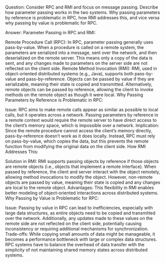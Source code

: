 Question: Consider RPC and RMI and focus on message passing. Describe how parameter passing works in the two systems. Why passing parameters by reference is problematic in RPC, how RMI addresses this, and vice versa why passing by value is problematic for RPC.

Answer:
Parameter Passing in RPC and RMI:

Remote Procedure Call (RPC):
In RPC, parameter passing generally uses pass-by-value. When a procedure is called on a remote system, the parameters are serialized into a message, sent over the network, and then deserialized on the remote server. This means only a copy of the data is sent, and any changes made to parameters on the server side are not reflected on the client side.
Remote Method Invocation (RMI):
RMI, used in object-oriented distributed systems (e.g., Java), supports both pass-by-value and pass-by-reference. Objects can be passed by value if they are serializable, meaning their state is copied and transmitted. Alternatively, remote objects can be passed by reference, allowing the client to invoke methods on the remote object as though it were local.
Why Passing Parameters by Reference is Problematic in RPC:

Issue: RPC aims to make remote calls appear as similar as possible to local calls, but it operates across a network. Passing parameters by reference in a remote context would require the remote server to have direct access to the client’s memory space, which is impossible over a network.
Implication: Since the remote procedure cannot access the client’s memory directly, pass-by-reference doesn’t work as it does locally. Instead, RPC must rely on pass-by-value, which copies the data, but this prevents the remote function from modifying the original data on the client side.
How RMI Addresses This:

Solution in RMI: RMI supports passing objects by reference if those objects are remote objects (i.e., objects that implement a remote interface). When passed by reference, the client and server interact with the object remotely, allowing method invocations to modify the object. However, non-remote objects are passed by value, meaning their state is copied and any changes are local to the remote object.
Advantages: This flexibility in RMI enables better modeling of object-oriented interactions across distributed systems.
Why Passing by Value is Problematic for RPC:

Issue: Passing by value in RPC can lead to inefficiencies, especially with large data structures, as entire objects need to be copied and transmitted over the network. Additionally, any updates made to these values on the remote side are not reflected on the client side, potentially causing inconsistency or requiring additional mechanisms for synchronization.
Trade-offs: While copying small amounts of data might be manageable, it becomes a performance bottleneck with large or complex data structures. RPC systems have to balance the overhead of data transfer with the simplicity of not maintaining shared memory states across distributed systems.